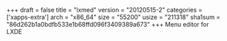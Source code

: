 +++
draft = false
title = "lxmed"
version = "20120515-2"
categories = ['xapps-extra']
arch = "x86_64"
size = "55200"
usize = "211318"
sha1sum = "86d262b1a0bdfb533e1b68ffd096f3409389a673"
+++
Menu editor for LXDE